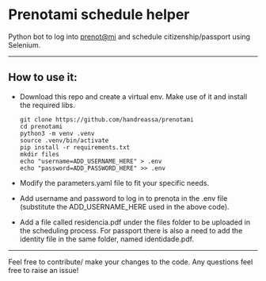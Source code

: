 # Prenotami schedule helper
Python bot to log into [prenot@mi](prenotami.esteri.it) and schedule citizenship/passport using Selenium.

---

## How to use it:

- Download this repo and create a virtual env. Make use of it and install the required libs.
    ```
    git clone https://github.com/handreassa/prenotami
    cd prenotami
    python3 -m venv .venv
    source .venv/bin/activate
    pip install -r requirements.txt
    mkdir files
    echo "username=ADD_USERNAME_HERE" > .env
    echo "password=ADD_PASSWORD_HERE" >> .env
    ```

- Modify the parameters.yaml file to fit your specific needs.

- Add username and password to log in to prenota in the .env file (substitute the ADD_USERNAME_HERE used in the above code).

- Add a file called residencia.pdf under the files folder to be uploaded in the scheduling process. For passport there is also a need to add the identity file in the same folder, named identidade.pdf.

---

Feel free to contribute/ make your changes to the code. Any questions feel free to raise an issue!